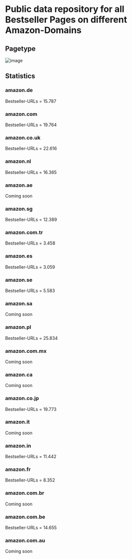 # Public data repository for all Bestseller Pages on different Amazon-Domains

## Pagetype

![image](https://github.com/dschmeh/amazon-bestseller-urls/assets/22255224/bdd68319-68a9-4c85-9b61-855fd2543cd3)

## Statistics

### amazon.de
Bestseller-URLs = 15.787

### amazon.com
Bestseller-URLs = 19.764

### amazon.co.uk
Bestseller-URLs = 22.616

### amazon.nl
Bestseller-URLs = 16.365

### amazon.ae
Coming soon

### amazon.sg
Bestseller-URLs = 12.389

### amazon.com.tr
Bestseller-URLs = 3.458

### amazon.es
Bestseller-URLs = 3.059

### amazon.se
Bestseller-URLs = 5.583

### amazon.sa
Coming soon

### amazon.pl
Bestseller-URLs = 25.834

### amazon.com.mx
Coming soon

### amazon.ca
Coming soon

### amazon.co.jp
Bestseller-URLs = 19.773

### amazon.it
Coming soon

### amazon.in
Bestseller-URLs = 11.442

### amazon.fr
Bestseller-URLs = 8.352

### amazon.com.br
Coming soon

### amazon.com.be
Bestseller-URLs = 14.655

### amazon.com.au
Coming soon
